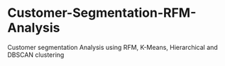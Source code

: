 # Customer-Segmentation-RFM-Analysis
Customer segmentation Analysis using RFM, K-Means, Hierarchical and DBSCAN clustering
